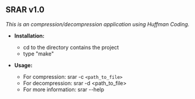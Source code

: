 **SRAR v1.0** 
-----------------------------------------------------------------------
*This is an compression/decompression application using Huffman Coding.*

* **Installation:**
	* cd to the directory contains the project
	* type "make"

* **Usage:**
	* For compression: srar -c `<path_to_file>` 
	* For decompression: srar -d <path_to_file>	
	* For more information: srar --help